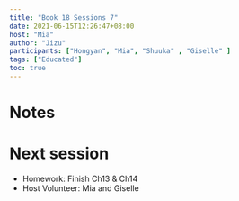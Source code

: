 ```yaml
---
title: "Book 18 Sessions 7"
date: 2021-06-15T12:26:47+08:00
host: "Mia"
author: "Jizu"
participants: ["Hongyan", "Mia", "Shuuka" , "Giselle" ]
tags: ["Educated"]
toc: true
---
```


# Notes

# Next session

- Homework: Finish Ch13 & Ch14
- Host Volunteer: Mia and Giselle
